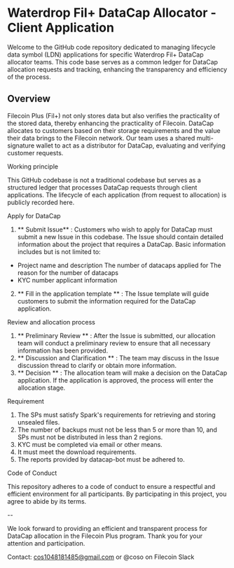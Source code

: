 # Waterdrop Fil+ DataCap Allocator - Client Application

Welcome to the GitHub code repository dedicated to managing lifecycle data symbol (LDN) applications for specific Waterdrop Fil+ DataCap allocator teams. This code base serves as a common ledger for DataCap allocation requests and tracking, enhancing the transparency and efficiency of the process.

## Overview

Filecoin Plus (Fil+) not only stores data but also verifies the practicality of the stored data, thereby enhancing the practicality of Filecoin. DataCap allocates to customers based on their storage requirements and the value their data brings to the Filecoin network. Our team uses a shared multi-signature wallet to act as a distributor for DataCap, evaluating and verifying customer requests.

Working principle

This GitHub codebase is not a traditional codebase but serves as a structured ledger that processes DataCap requests through client applications. The lifecycle of each application (from request to allocation) is publicly recorded here.

Apply for DataCap

1. ** Submit Issue** : Customers who wish to apply for DataCap must submit a new Issue in this codebase. The Issue should contain detailed information about the project that requires a DataCap. Basic information includes but is not limited to:
- Project name and description
The number of datacaps applied for
The reason for the number of datacaps
- KYC number applicant information

2. ** Fill in the application template ** : The Issue template will guide customers to submit the information required for the DataCap application.

Review and allocation process

1. ** Preliminary Review ** : After the Issue is submitted, our allocation team will conduct a preliminary review to ensure that all necessary information has been provided.
2. ** Discussion and Clarification ** : The team may discuss in the Issue discussion thread to clarify or obtain more information.
3. ** Decision ** : The allocation team will make a decision on the DataCap application. If the application is approved, the process will enter the allocation stage.

Requirement

1. The SPs must satisfy Spark's requirements for retrieving and storing unsealed files.
2. The number of backups must not be less than 5 or more than 10, and SPs must not be distributed in less than 2 regions.
3. KYC must be completed via email or other means.
4. It must meet the download requirements.
5. The reports provided by datacap-bot must be adhered to.

Code of Conduct

This repository adheres to a code of conduct to ensure a respectful and efficient environment for all participants. By participating in this project, you agree to abide by its terms.

--

We look forward to providing an efficient and transparent process for DataCap allocation in the Filecoin Plus program. Thank you for your attention and participation.

Contact: cos1048181485@gmail.com or @coso on Filecoin Slack
